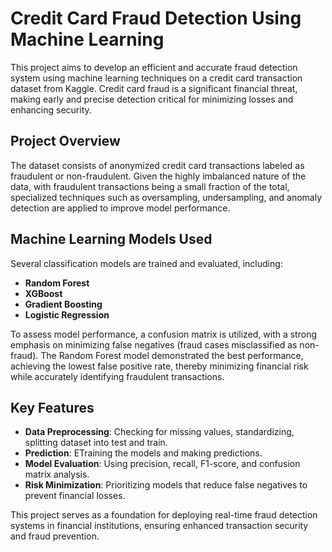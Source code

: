 # **Credit Card Fraud Detection Using Machine Learning**  

This project aims to develop an efficient and accurate fraud detection system using machine learning techniques on a credit card transaction dataset from Kaggle. Credit card fraud is a significant financial threat, making early and precise detection critical for minimizing losses and enhancing security.  

## **Project Overview**  
The dataset consists of anonymized credit card transactions labeled as fraudulent or non-fraudulent. Given the highly imbalanced nature of the data, with fraudulent transactions being a small fraction of the total, specialized techniques such as oversampling, undersampling, and anomaly detection are applied to improve model performance.  

## **Machine Learning Models Used**  
Several classification models are trained and evaluated, including:  
- **Random Forest**  
- **XGBoost**  
- **Gradient Boosting**  
- **Logistic Regression**  

To assess model performance, a confusion matrix is utilized, with a strong emphasis on minimizing false negatives (fraud cases misclassified as non-fraud). The Random Forest model demonstrated the best performance, achieving the lowest false positive rate, thereby minimizing financial risk while accurately identifying fraudulent transactions.  

## **Key Features**  
- **Data Preprocessing**: Checking for missing values, standardizing, splitting dataset into test and train.  
- **Prediction**: ETraining the models and making predictions.  
- **Model Evaluation**: Using precision, recall, F1-score, and confusion matrix analysis.  
- **Risk Minimization**: Prioritizing models that reduce false negatives to prevent financial losses.  

This project serves as a foundation for deploying real-time fraud detection systems in financial institutions, ensuring enhanced transaction security and fraud prevention.
